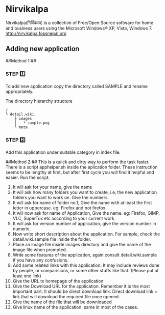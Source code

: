 # Nirvikalpa

Nirvikalpa(निर्विकल्प) is a collection of Free/Open Source software for home and business users using the Microsoft Windows® XP, Vista, Windows 7.
http://nirvikalpa.fossnepal.org

## Adding new application


##Method 1:##
### STEP :one:
To add new application copy the directory called SAMPLE and rename appropriately.

The directory hierarchy structure
```
/
└ detail.wiki
	├ images
	│   └ sample.png
	└ meta
```

### STEP :two:
Add this application under suitable category in index file.

##Method 2:##
This is a quick and dirty way to perform the task faster.
There is a script apphelper.sh inside the aplication folder.
These instruction seems to be lengthy at first, but after first cycle you will find it helpful and easier.
Run the script.
1. It will ask for your name, give the name
2. It will ask how many folders you want to create, i.e, the new application folders you want to work on. Give the numbers.
3. It will ask for name of folder no.1, Give the name with at least the first letter in uppercase. eg: Firefox and not firefox
4. It will now ask for name of Application, Give the name. eg: Firefox, GIMP, VLC, SuperTux etc according to your current work.
5. It will ask for version number of application, give the version number in numeric.
6. Now write short description about the application. For sample, check the detail.wiki.sample file inside the folder.
7. Place an image file inside images directory and give the name of the image file when prompted.
8. Write some features of the application, again consult detail.wiki.sample if you have any confusions.
9. Add some related links with this application. It may include reviews done by people, or comparisions, or some other stuffs like that. (Please put at least one link)
10. Give the URL to homepage of the application
11. Give the Download URL for the application. Remember it is the most important part. It should be direct download link. Direct download link = link that will download the required file once opened.
12. Give the name of the file that will be downloaded
13. Give linux name of the application, same in most of the cases.
